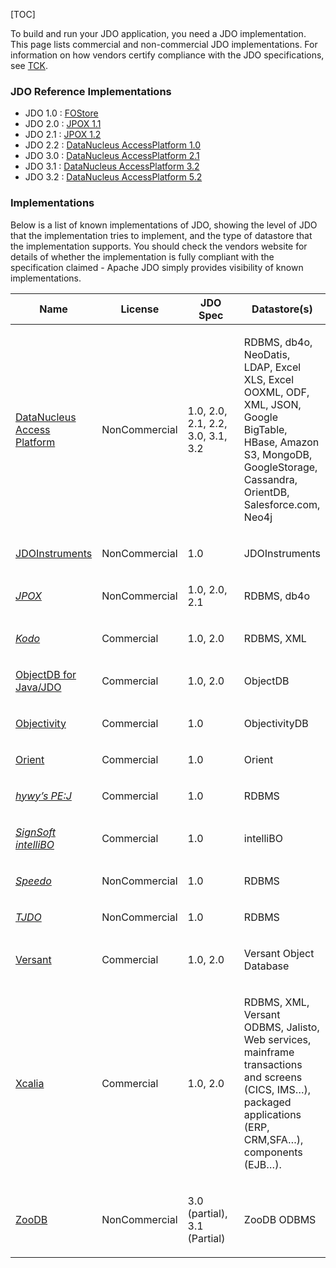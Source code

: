 [TOC]

To build and run your JDO application, you need a JDO implementation. This page lists commercial and non-commercial JDO implementations. For information on how vendors certify compliance with the JDO specifications, see [TCK](https://db.apache.org/jdo/tck.html).

### JDO Reference Implementations

- JDO 1.0 : [FOStore](http://jcp.org/aboutJava/communityprocess/final/jsr012/index2.html) 
- JDO 2.0 : [JPOX 1.1](https://sourceforge.net/projects/jpox/) 
- JDO 2.1 : [JPOX 1.2](https://sourceforge.net/projects/jpox/)
- JDO 2.2 : [DataNucleus AccessPlatform 1.0](https://www.datanucleus.org/documentation/products.html)
- JDO 3.0 : [DataNucleus AccessPlatform 2.1](https://www.datanucleus.org/documentation/products.html)
- JDO 3.1 : [DataNucleus AccessPlatform 3.2](https://www.datanucleus.org/documentation/products.html)
- JDO 3.2 : [DataNucleus AccessPlatform 5.2](https://www.datanucleus.org/products/accessplatform_5_2/index.html)

### Implementations

Below is a list of known implementations of JDO, showing the level of JDO that the implementation tries to implement, and the type of datastore that the implementation supports. You should check the vendors website for details of whether the implementation is fully compliant with the specification claimed - Apache JDO simply provides visibility of known implementations.

<table class="tableblock frame-all grid-all stretch">
  <colgroup>
    <col style="width: 25%;">
      <col style="width: 25%;">
        <col style="width: 25%;">
          <col style="width: 25%;"></colgroup>
  <thead>
    <tr>
      <th class="tableblock halign-left valign-top">Name</th>
      <th class="tableblock halign-left valign-top">License</th>
      <th class="tableblock halign-left valign-top">JDO Spec</th>
      <th class="tableblock halign-left valign-top">Datastore(s)</th></tr>
  </thead>
  <tbody>
    <tr>
      <td class="tableblock halign-left valign-top">
        <p class="tableblock">
          <a href="http://www.datanucleus.org">DataNucleus Access Platform</a></p>
      </td>
      <td class="tableblock halign-left valign-top">
        <p class="tableblock">NonCommercial</p></td>
      <td class="tableblock halign-left valign-top">
        <p class="tableblock">1.0, 2.0, 2.1, 2.2, 3.0, 3.1, 3.2</p></td>
      <td class="tableblock halign-left valign-top">
        <p class="tableblock">RDBMS, db4o, NeoDatis, LDAP, Excel XLS, Excel OOXML, ODF, XML, JSON, Google BigTable, HBase, Amazon S3, MongoDB, GoogleStorage, Cassandra, OrientDB, Salesforce.com, Neo4j</p></td>
    </tr>
    <tr>
      <td class="tableblock halign-left valign-top">
        <p class="tableblock">
          <a href="http://www.jdoinstruments.org/">JDOInstruments</a></p>
      </td>
      <td class="tableblock halign-left valign-top">
        <p class="tableblock">NonCommercial</p></td>
      <td class="tableblock halign-left valign-top">
        <p class="tableblock">1.0</p></td>
      <td class="tableblock halign-left valign-top">
        <p class="tableblock">JDOInstruments</p></td>
    </tr>
    <tr>
      <td class="tableblock halign-left valign-top">
        <p class="tableblock">
          <a href="http://www.jpox.org">
            <em>JPOX</em></a>
        </p>
      </td>
      <td class="tableblock halign-left valign-top">
        <p class="tableblock">NonCommercial</p></td>
      <td class="tableblock halign-left valign-top">
        <p class="tableblock">1.0, 2.0, 2.1</p></td>
      <td class="tableblock halign-left valign-top">
        <p class="tableblock">RDBMS, db4o</p></td>
    </tr>
    <tr>
      <td class="tableblock halign-left valign-top">
        <p class="tableblock">
          <a href="http://www.bea.com/kodo">
            <em>Kodo</em></a>
        </p>
      </td>
      <td class="tableblock halign-left valign-top">
        <p class="tableblock">Commercial</p></td>
      <td class="tableblock halign-left valign-top">
        <p class="tableblock">1.0, 2.0</p></td>
      <td class="tableblock halign-left valign-top">
        <p class="tableblock">RDBMS, XML</p></td>
    </tr>
    <tr>
      <td class="tableblock halign-left valign-top">
        <p class="tableblock">
          <a href="http://www.objectdb.com/">ObjectDB for Java/JDO</a></p>
      </td>
      <td class="tableblock halign-left valign-top">
        <p class="tableblock">Commercial</p></td>
      <td class="tableblock halign-left valign-top">
        <p class="tableblock">1.0, 2.0</p></td>
      <td class="tableblock halign-left valign-top">
        <p class="tableblock">ObjectDB</p></td>
    </tr>
    <tr>
      <td class="tableblock halign-left valign-top">
        <p class="tableblock">
          <a href="http://www.objectivity.com/pages/object-database-solutions/java-data-objects.asp">Objectivity</a></p>
      </td>
      <td class="tableblock halign-left valign-top">
        <p class="tableblock">Commercial</p></td>
      <td class="tableblock halign-left valign-top">
        <p class="tableblock">1.0</p></td>
      <td class="tableblock halign-left valign-top">
        <p class="tableblock">ObjectivityDB</p></td>
    </tr>
    <tr>
      <td class="tableblock halign-left valign-top">
        <p class="tableblock">
          <a href="http://www.orientechnologies.com/cms/">Orient</a></p>
      </td>
      <td class="tableblock halign-left valign-top">
        <p class="tableblock">Commercial</p></td>
      <td class="tableblock halign-left valign-top">
        <p class="tableblock">1.0</p></td>
      <td class="tableblock halign-left valign-top">
        <p class="tableblock">Orient</p></td>
    </tr>
    <tr>
      <td class="tableblock halign-left valign-top">
        <p class="tableblock">
          <a href="http://pejava.tripod.com/index.html">
            <em>hywy’s PE:J</em></a>
        </p>
      </td>
      <td class="tableblock halign-left valign-top">
        <p class="tableblock">Commercial</p></td>
      <td class="tableblock halign-left valign-top">
        <p class="tableblock">1.0</p></td>
      <td class="tableblock halign-left valign-top">
        <p class="tableblock">RDBMS</p></td>
    </tr>
    <tr>
      <td class="tableblock halign-left valign-top">
        <p class="tableblock">
          <a href="http://www.signsoft.de/signsoft/en/intelliBO/">
            <em>SignSoft intelliBO</em></a>
        </p>
      </td>
      <td class="tableblock halign-left valign-top">
        <p class="tableblock">Commercial</p></td>
      <td class="tableblock halign-left valign-top">
        <p class="tableblock">1.0</p></td>
      <td class="tableblock halign-left valign-top">
        <p class="tableblock">intelliBO</p></td>
    </tr>
    <tr>
      <td class="tableblock halign-left valign-top">
        <p class="tableblock">
          <a href="http://speedo.objectweb.org/">
            <em>Speedo</em></a>
        </p>
      </td>
      <td class="tableblock halign-left valign-top">
        <p class="tableblock">NonCommercial</p></td>
      <td class="tableblock halign-left valign-top">
        <p class="tableblock">1.0</p></td>
      <td class="tableblock halign-left valign-top">
        <p class="tableblock">RDBMS</p></td>
    </tr>
    <tr>
      <td class="tableblock halign-left valign-top">
        <p class="tableblock">
          <a href="http://tjdo.sourceforge.net/">
            <em>TJDO</em></a>
        </p>
      </td>
      <td class="tableblock halign-left valign-top">
        <p class="tableblock">NonCommercial</p></td>
      <td class="tableblock halign-left valign-top">
        <p class="tableblock">1.0</p></td>
      <td class="tableblock halign-left valign-top">
        <p class="tableblock">RDBMS</p></td>
    </tr>
    <tr>
      <td class="tableblock halign-left valign-top">
        <p class="tableblock">
          <a href="http://www.versant.com/en_US/products/objectdatabase/">Versant</a></p>
      </td>
      <td class="tableblock halign-left valign-top">
        <p class="tableblock">Commercial</p></td>
      <td class="tableblock halign-left valign-top">
        <p class="tableblock">1.0, 2.0</p></td>
      <td class="tableblock halign-left valign-top">
        <p class="tableblock">Versant Object Database</p></td>
    </tr>
    <tr>
      <td class="tableblock halign-left valign-top">
        <p class="tableblock">
          <a href="http://www.xcalia.com/xdn/specs/jdo">Xcalia</a></p>
      </td>
      <td class="tableblock halign-left valign-top">
        <p class="tableblock">Commercial</p></td>
      <td class="tableblock halign-left valign-top">
        <p class="tableblock">1.0, 2.0</p></td>
      <td class="tableblock halign-left valign-top">
        <p class="tableblock">RDBMS, XML, Versant ODBMS, Jalisto, Web services, mainframe transactions and screens (CICS, IMS…​), packaged applications (ERP, CRM,SFA…​), components (EJB…​).</p></td>
    </tr>
    <tr>
      <td class="tableblock halign-left valign-top">
        <p class="tableblock">
          <a href="http://www.zoodb.org">ZooDB</a></p>
      </td>
      <td class="tableblock halign-left valign-top">
        <p class="tableblock">NonCommercial</p></td>
      <td class="tableblock halign-left valign-top">
        <p class="tableblock">3.0 (partial), 3.1 (Partial)</p></td>
      <td class="tableblock halign-left valign-top">
        <p class="tableblock">ZooDB ODBMS</p></td>
    </tr>
  </tbody>
</table>
